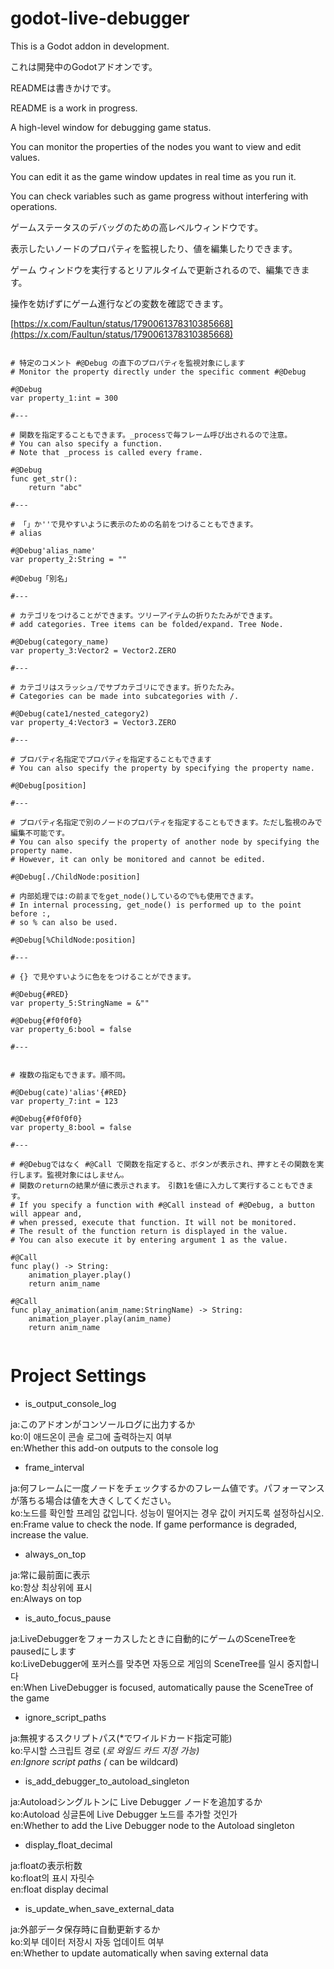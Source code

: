 # godot-live-debugger

This is a Godot addon in development.

これは開発中のGodotアドオンです。

READMEは書きかけです。

README is a work in progress.

A high-level window for debugging game status.

You can monitor the properties of the nodes you want to view and edit values.

You can edit it as the game window updates in real time as you run it.

You can check variables such as game progress without interfering with operations.

ゲームステータスのデバッグのための高レベルウィンドウです。

表示したいノードのプロパティを監視したり、値を編集したりできます。

ゲーム ウィンドウを実行するとリアルタイムで更新されるので、編集できます。

操作を妨げずにゲーム進行などの変数を確認できます。

[https://x.com/Faultun/status/1790061378310385668](https://x.com/Faultun/status/1790061378310385668)

```gdscript

# 特定のコメント #@Debug の直下のプロパティを監視対象にします
# Monitor the property directly under the specific comment #@Debug

#@Debug
var property_1:int = 300

#---

# 関数を指定することもできます。_processで毎フレーム呼び出されるので注意。
# You can also specify a function.
# Note that _process is called every frame.

#@Debug
func get_str():
	return "abc"

#---

# 「」か''で見やすいように表示のための名前をつけることもできます。
# alias

#@Debug'alias_name'
var property_2:String = ""

#@Debug「別名」

#---

# カテゴリをつけることができます。ツリーアイテムの折りたたみができます。
# add categories. Tree items can be folded/expand. Tree Node.

#@Debug(category_name)
var property_3:Vector2 = Vector2.ZERO

#---

# カテゴリはスラッシュ/でサブカテゴリにできます。折りたたみ。
# Categories can be made into subcategories with /.

#@Debug(cate1/nested_category2)
var property_4:Vector3 = Vector3.ZERO

#---

# プロパティ名指定でプロパティを指定することもできます
# You can also specify the property by specifying the property name.

#@Debug[position]

#---

# プロパティ名指定で別のノードのプロパティを指定することもできます。ただし監視のみで編集不可能です。
# You can also specify the property of another node by specifying the property name.
# However, it can only be monitored and cannot be edited.

#@Debug[./ChildNode:position]

# 内部処理では:の前までをget_node()しているので%も使用できます。
# In internal processing, get_node() is performed up to the point before :,
# so % can also be used.

#@Debug[%ChildNode:position]

#---

# {} で見やすいように色ををつけることができます。

#@Debug{#RED}
var property_5:StringName = &""

#@Debug{#f0f0f0}
var property_6:bool = false

#---


# 複数の指定もできます。順不同。

#@Debug(cate)'alias'{#RED}
var property_7:int = 123

#@Debug{#f0f0f0}
var property_8:bool = false

#---

# #@Debugではなく #@Call で関数を指定すると、ボタンが表示され、押すとその関数を実行します。監視対象にはしません。
# 関数のreturnの結果が値に表示されます。　引数1を値に入力して実行することもできます。
# If you specify a function with #@Call instead of #@Debug, a button will appear and,
# when pressed, execute that function. It will not be monitored.
# The result of the function return is displayed in the value.
# You can also execute it by entering argument 1 as the value.

#@Call
func play() -> String:
	animation_player.play()
	return anim_name

#@Call
func play_animation(anim_name:StringName) -> String:
	animation_player.play(anim_name)
	return anim_name


```

# Project Settings

* is_output_console_log

ja:このアドオンがコンソールログに出力するか  
ko:이 애드온이 콘솔 로그에 출력하는지 여부  
en:Whether this add-on outputs to the console log

* frame_interval
 
ja:何フレームに一度ノードをチェックするかのフレーム値です。パフォーマンスが落ちる場合は値を大きくしてください。  
ko:노드를 확인할 프레임 값입니다. 성능이 떨어지는 경우 값이 커지도록 설정하십시오.  
en:Frame value to check the node. If game performance is degraded, increase the value.

* always_on_top

ja:常に最前面に表示  
ko:항상 최상위에 표시  
en:Always on top

* is_auto_focus_pause

ja:LiveDebuggerをフォーカスしたときに自動的にゲームのSceneTreeをpausedにします  
ko:LiveDebugger에 포커스를 맞추면 자동으로 게임의 SceneTree를 일시 중지합니다  
en:When LiveDebugger is focused, automatically pause the SceneTree of the game

* ignore_script_paths

ja:無視するスクリプトパス(*でワイルドカード指定可能)  
ko:무시할 스크립트 경로 (*로 와일드 카드 지정 가능)  
en:Ignore script paths (* can be wildcard)

* is_add_debugger_to_autoload_singleton

ja:Autoloadシングルトンに Live Debugger ノードを追加するか  
ko:Autoload 싱글톤에 Live Debugger 노드를 추가할 것인가  
en:Whether to add the Live Debugger node to the Autoload singleton

* display_float_decimal

ja:floatの表示桁数  
ko:float의 표시 자릿수  
en:float display decimal

* is_update_when_save_external_data

ja:外部データ保存時に自動更新するか  
ko:외부 데이터 저장시 자동 업데이트 여부  
en:Whether to update automatically when saving external data

